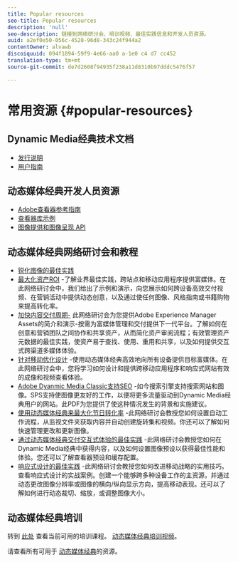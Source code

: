 ```yaml
---
title: Popular resources
seo-title: Popular resources
description: 'null'
seo-description: 链接到网络研讨会、培训视频、最佳实践信息和开发人员资源。
uuid: a2ef0e50-056c-4528-96d8-343c24f944a2
contentOwner: alvawb
discoiquuid: 094f1894-59f9-4e66-aa0 a-1e0 c4 d7 cc452
translation-type: tm+mt
source-git-commit: de7d2608f94935f238a11d8310b97dddc5476f57

---
```



# 常用资源 {#popular-resources}

## Dynamic Media经典技术文档

* [发行说明](https://marketing.adobe.com/resources/help/en_US/s7/release_notes/index.html)
* [用户指南](introduction.md)

## 动态媒体经典开发人员资源

* [Adobe查看器参考指南](https://marketing.adobe.com/resources/help/en_US/s7/viewers_ref/index.html)
* [查看器库示例](https://landing.adobe.com/en/na/dynamic-media/ctir-2755/live-demos.html)
* [图像提供和图像呈现 API](https://marketing.adobe.com/resources/help/en_US/s7/is_ir_api/index.html)

## 动态媒体经典网络研讨会和教程

* [锐化图像的最佳实践](https://marketing.adobe.com/resources/help/en_US/s7/sharpening/s7_sharpening_images.pdf)
* [最大化资产ROI](https://adobecustomersuccess.adobeconnect.com/p5ar3hfrrec/?launcher=false&fcsContent=true&pbMode=normal&proto=true) -了解业界最佳实践，跨站点和移动应用程序提供富媒体。在此网络研讨会中，我们给出了示例和演示，向您展示如何跨设备高效交付视频、在营销活动中提供动态创意，以及通过使任何图像、风格指南或书籍购物来提高转化率。
* [加快内容交付周期-](https://adobecustomersuccess.adobeconnect.com/p88ducm9pqv/) 此网络研讨会为您提供Adobe Experience Manager Assets的简介和演示-按需为富媒体管理和交付提供下一代平台。了解如何在创意和营销团队之间协作和共享资产，从而简化资产审阅流程；有效管理资产元数据的最佳实践，使资产易于查找、使用、重用和共享，以及如何提供交互式跨渠道多媒体体验。
* [针对移动优化设计](https://adobecustomersuccess.adobeconnect.com/p6oqd3wydif/?launcher=false&fcsContent=true&pbMode=normal&proto=true) -使用动态媒体经典高效地向所有设备提供目标富媒体。在此网络研讨会中，您将学习如何设计和提供跨移动应用程序和响应式网站有效的成像和视频查看体验。
* [Adobe Dyanmic Media Classic支持SEO](https://marketing.adobe.com/resources/help/en_US/s7/s7_seo.pdf) -如今搜索引擎支持搜索网站和图像。SPS支持使图像更友好的工作，以便将更多流量驱动到Dynamic Media经典用户的网站。此PDF为您提供了使这种情况发生的背景和实施建议。
* [使用动态媒体经典来最大化节日转化率](https://adobecustomersuccess.adobeconnect.com/p32n1yr85c9/?proto=true) -此网络研讨会教授您如何设置自动工作流程，从监视文件夹获取内容并自动创建旋转集和视频。你还可以了解如何快速管理更改和更新图像。
* [通过动态媒体经典交付交互式体验的最佳实践](http://seminars.adobeconnect.com/p7wb8ej3u6d/) -此网络研讨会教授您如何在Dynamic Media经典中获得内容，以及如何设置图像预设以获得最佳性能和体验。您还可以了解查看器预设和缓存配置。
* [响应式设计的最佳实践](http://offers.adobe.com/en/na/marketing/landings/_40458_responsive_design_live_on_demand_webinar.html) -此网络研讨会教授您如何改进移动战略的实用技巧。查看响应式设计的实战案例。创建一个能够跨多种设备工作的主资源，并通过动态更改图像分辨率或图像的横向/纵向显示方向，提高移动表现。还可以了解如何进行动态裁切、缩放，或调整图像大小。

## 动态媒体经典培训

转到 [此处](http://training.adobe.com/training/courses.html#product=adobe-scene7) 查看当前可用的培训课程。
[动态媒体经典培训视频](https://marketing.adobe.com/resources/help/en_US/s7/training-videos/)。

请查看所有可用于 [动态媒体经典](home.md)的资源。